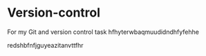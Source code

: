 # Version-control
For my Git and version control task
hfhyterwbaqmuudidndhfyfehhe

redshbfnfjguyeazitanvttfhr